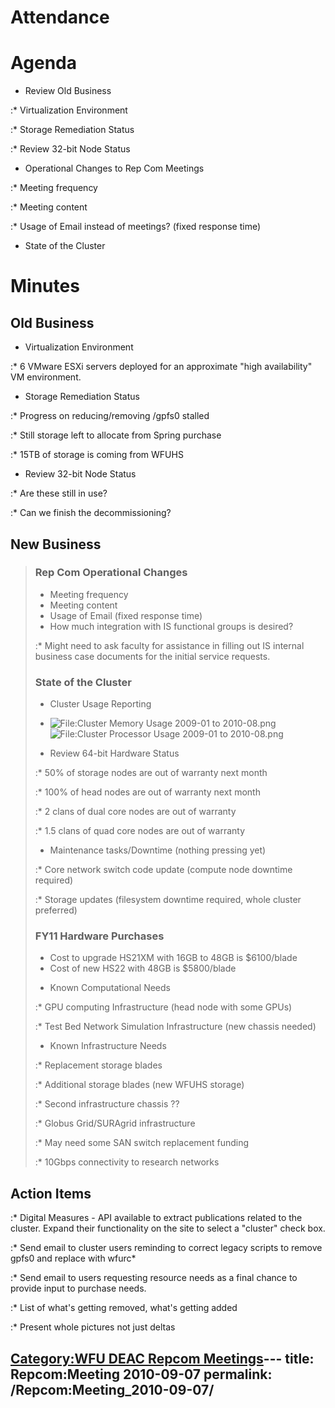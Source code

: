 # Attendance

# Agenda

  - Review Old Business

:\* Virtualization Environment

:\* Storage Remediation Status

:\* Review 32-bit Node Status

  - Operational Changes to Rep Com Meetings

:\* Meeting frequency

:\* Meeting content

:\* Usage of Email instead of meetings? (fixed response time)

  - State of the Cluster

# Minutes

## Old Business

  - Virtualization Environment

:\* 6 VMware ESXi servers deployed for an approximate "high
availability" VM environment.

  - Storage Remediation Status

:\* Progress on reducing/removing /gpfs0 stalled

:\* Still storage left to allocate from Spring purchase

:\* 15TB of storage is coming from WFUHS

  - Review 32-bit Node Status

:\* Are these still in use?

:\* Can we finish the decommissioning?

## New Business

> ### Rep Com Operational Changes
>
>   - Meeting frequency
>   - Meeting content
>   - Usage of Email (fixed response time)
>   - How much integration with IS functional groups is desired?
>
> :\* Might need to ask faculty for assistance in filling out IS
> internal business case documents for the initial service requests.
>
> ### State of the Cluster
>
>   - Cluster Usage Reporting
>
> <!-- end list -->
>
>   -
>     ![<File:Cluster> Memory Usage 2009-01 to
>     2010-08.png](Cluster_Memory_Usage_2009-01_to_2010-08.png
>     "File:Cluster Memory Usage 2009-01 to 2010-08.png")
>     ![<File:Cluster> Processor Usage 2009-01 to
>     2010-08.png](Cluster_Processor_Usage_2009-01_to_2010-08.png
>     "File:Cluster Processor Usage 2009-01 to 2010-08.png")
>
> <!-- end list -->
>
>   - Review 64-bit Hardware Status
>
> :\* 50% of storage nodes are out of warranty next month
>
> :\* 100% of head nodes are out of warranty next month
>
> :\* 2 clans of dual core nodes are out of warranty
>
> :\* 1.5 clans of quad core nodes are out of warranty
>
>   - Maintenance tasks/Downtime (nothing pressing yet)
>
> :\* Core network switch code update (compute node downtime required)
>
> :\* Storage updates (filesystem downtime required, whole cluster
> preferred)
>
> ### FY11 Hardware Purchases
>
>   - Cost to upgrade HS21XM with 16GB to 48GB is $6100/blade
>   - Cost of new HS22 with 48GB is $5800/blade
>
> <!-- end list -->
>
>   - Known Computational Needs
>
> :\* GPU computing Infrastructure (head node with some GPUs)
>
> :\* Test Bed Network Simulation Infrastructure (new chassis needed)
>
>   - Known Infrastructure Needs
>
> :\* Replacement storage blades
>
> :\* Additional storage blades (new WFUHS storage)
>
> :\* Second infrastructure chassis ??
>
> :\* Globus Grid/SURAgrid infrastructure
>
> :\* May need some SAN switch replacement funding
>
> :\* 10Gbps connectivity to research networks

## Action Items

:\* Digital Measures - API available to extract publications related to
the cluster. Expand their functionality on the site to select a
"cluster" check box.

:\* Send email to cluster users reminding to correct legacy scripts to
remove gpfs0 and replace with wfurc\*

:\* Send email to users requesting resource needs as a final chance to
provide input to purchase needs.

:\* List of what's getting removed, what's getting added

:\* Present whole pictures not just deltas

[Category:WFU DEAC Repcom
Meetings](Category:WFU_DEAC_Repcom_Meetings "wikilink")---
title: Repcom:Meeting 2010-09-07
permalink: /Repcom:Meeting_2010-09-07/
---


